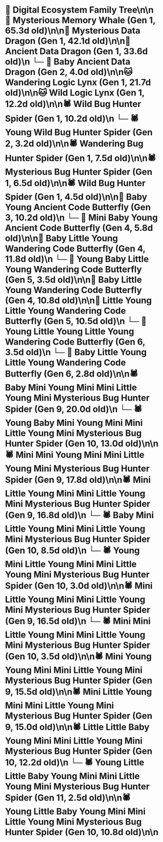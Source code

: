 # 🌳 Digital Ecosystem Family Tree\n\n🐋 Mysterious Memory Whale (Gen 1, 65.3d old)\n\n🐉 Mysterious Data Dragon (Gen 1, 42.1d old)\n\n🐉 Ancient Data Dragon (Gen 1, 33.6d old)\n  └─ 🐉 Baby Ancient Data Dragon (Gen 2, 4.0d old)\n\n🐱 Wandering Logic Lynx (Gen 1, 21.7d old)\n\n🐱 Wild Logic Lynx (Gen 1, 12.2d old)\n\n🕷️ Wild Bug Hunter Spider (Gen 1, 10.2d old)\n  └─ 🕷️ Young Wild Bug Hunter Spider (Gen 2, 3.2d old)\n\n🕷️ Wandering Bug Hunter Spider (Gen 1, 7.5d old)\n\n🕷️ Mysterious Bug Hunter Spider (Gen 1, 6.5d old)\n\n🕷️ Wild Bug Hunter Spider (Gen 1, 4.5d old)\n\n🦋 Baby Young Ancient Code Butterfly (Gen 3, 10.2d old)\n  └─ 🦋 Mini Baby Young Ancient Code Butterfly (Gen 4, 5.8d old)\n\n🦋 Baby Little Young Wandering Code Butterfly (Gen 4, 11.8d old)\n  └─ 🦋 Young Baby Little Young Wandering Code Butterfly (Gen 5, 3.5d old)\n\n🦋 Baby Little Young Wandering Code Butterfly (Gen 4, 10.8d old)\n\n🦋 Little Young Little Young Wandering Code Butterfly (Gen 5, 10.5d old)\n  └─ 🦋 Young Little Young Little Young Wandering Code Butterfly (Gen 6, 3.5d old)\n  └─ 🦋 Baby Little Young Little Young Wandering Code Butterfly (Gen 6, 2.8d old)\n\n🕷️ Baby Mini Young Mini Mini Little Young Mini Mysterious Bug Hunter Spider (Gen 9, 20.0d old)\n  └─ 🕷️ Young Baby Mini Young Mini Mini Little Young Mini Mysterious Bug Hunter Spider (Gen 10, 13.0d old)\n\n🕷️ Mini Mini Young Mini Mini Little Young Mini Mysterious Bug Hunter Spider (Gen 9, 17.8d old)\n\n🕷️ Mini Little Young Mini Mini Little Young Mini Mysterious Bug Hunter Spider (Gen 9, 16.8d old)\n  └─ 🕷️ Baby Mini Little Young Mini Mini Little Young Mini Mysterious Bug Hunter Spider (Gen 10, 8.5d old)\n  └─ 🕷️ Young Mini Little Young Mini Mini Little Young Mini Mysterious Bug Hunter Spider (Gen 10, 3.0d old)\n\n🕷️ Mini Little Young Mini Mini Little Young Mini Mysterious Bug Hunter Spider (Gen 9, 16.5d old)\n  └─ 🕷️ Mini Mini Little Young Mini Mini Little Young Mini Mysterious Bug Hunter Spider (Gen 10, 3.5d old)\n\n🕷️ Mini Young Young Mini Mini Little Young Mini Mysterious Bug Hunter Spider (Gen 9, 15.5d old)\n\n🕷️ Mini Little Young Mini Mini Little Young Mini Mysterious Bug Hunter Spider (Gen 9, 15.0d old)\n\n🕷️ Little Little Baby Young Mini Mini Little Young Mini Mysterious Bug Hunter Spider (Gen 10, 12.2d old)\n  └─ 🕷️ Young Little Little Baby Young Mini Mini Little Young Mini Mysterious Bug Hunter Spider (Gen 11, 2.5d old)\n\n🕷️ Young Little Baby Young Mini Mini Little Young Mini Mysterious Bug Hunter Spider (Gen 10, 10.8d old)\n\n